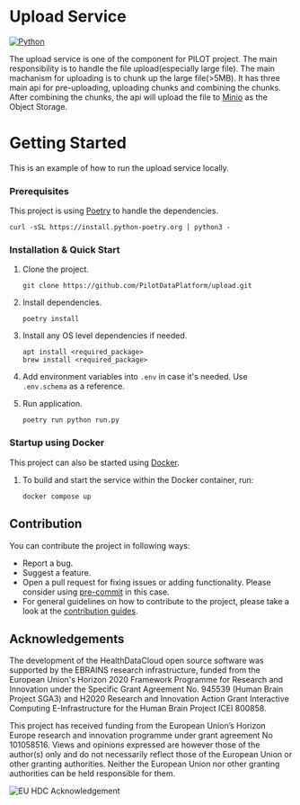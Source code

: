 # Upload Service

[![Python](https://img.shields.io/badge/python-3.7-brightgreen.svg)](https://www.python.org/)

The upload service is one of the component for PILOT project. The main responsibility is to handle the file upload(especially large file). The main machanism for uploading is to chunk up the large file(>5MB). It has three main api for pre-uploading, uploading chunks and combining the chunks. After combining the chunks, the api will upload the file to [Minio](https://min.io/) as the Object Storage.

# Getting Started

This is an example of how to run the upload service locally.

### Prerequisites

This project is using [Poetry](https://python-poetry.org/docs/#installation) to handle the dependencies.

    curl -sSL https://install.python-poetry.org | python3 -

### Installation & Quick Start

1. Clone the project.

       git clone https://github.com/PilotDataPlatform/upload.git

2. Install dependencies.

       poetry install

3. Install any OS level dependencies if needed.

       apt install <required_package>
       brew install <required_package>

5. Add environment variables into `.env` in case it's needed. Use `.env.schema` as a reference.

6. Run application.

       poetry run python run.py

### Startup using Docker

This project can also be started using [Docker](https://www.docker.com/get-started/).

1. To build and start the service within the Docker container, run:

       docker compose up

## Contribution

You can contribute the project in following ways:

* Report a bug.
* Suggest a feature.
* Open a pull request for fixing issues or adding functionality. Please consider
  using [pre-commit](https://pre-commit.com) in this case.
* For general guidelines on how to contribute to the project, please take a look at the [contribution guides](CONTRIBUTING.md).

## Acknowledgements
The development of the HealthDataCloud open source software was supported by the EBRAINS research infrastructure, funded from the European Union's Horizon 2020 Framework Programme for Research and Innovation under the Specific Grant Agreement No. 945539 (Human Brain Project SGA3) and H2020 Research and Innovation Action Grant Interactive Computing E-Infrastructure for the Human Brain Project ICEI 800858.

This project has received funding from the European Union’s Horizon Europe research and innovation programme under grant agreement No 101058516. Views and opinions expressed are however those of the author(s) only and do not necessarily reflect those of the European Union or other granting authorities. Neither the European Union nor other granting authorities can be held responsible for them.

![EU HDC Acknowledgement](https://hdc.humanbrainproject.eu/img/HDC-EU-acknowledgement.png)
